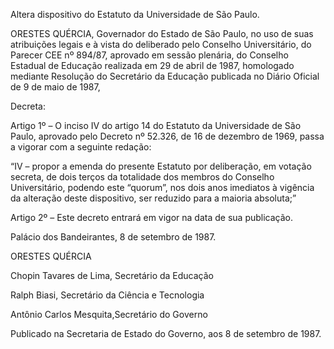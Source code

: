 Altera dispositivo do Estatuto da Universidade de São Paulo.

ORESTES QUÉRCIA, Governador do Estado de São Paulo, no uso de suas atribuições legais e à vista do deliberado pelo Conselho Universitário, do Parecer CEE nº 894/87, aprovado em sessão plenária, do Conselho Estadual de Educação realizada em 29 de abril de 1987, homologado mediante Resolução do Secretário da Educação publicada no Diário Oficial de 9 de maio de 1987,

Decreta:

Artigo 1º – O inciso IV do artigo 14 do Estatuto da Universidade de São Paulo, aprovado pelo Decreto nº 52.326, de 16 de dezembro de 1969, passa a vigorar com a seguinte redação:

 

“IV – propor a emenda do presente Estatuto por deliberação, em votação secreta, de dois terços da totalidade dos membros do Conselho Universitário, podendo este “quorum”, nos dois anos imediatos à vigência da alteração deste dispositivo, ser reduzido para a maioria absoluta;”

 

Artigo 2º – Este decreto entrará em vigor na data de sua publicação.

Palácio dos Bandeirantes, 8 de setembro de 1987.

ORESTES QUÉRCIA

Chopin Tavares de Lima, Secretário da Educação

Ralph Biasi, Secretário da Ciência e Tecnologia

Antônio Carlos Mesquita,Secretário do Governo

Publicado na Secretaria de Estado do Governo, aos 8 de setembro de 1987.